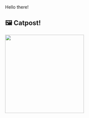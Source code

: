 Hello there!



## 🖼️ Catpost!

<sub>
    <img src="https://cdn2.thecatapi.com/images/V1s6_ABLJ.jpg" height="256">
</sub>

